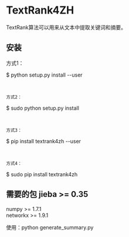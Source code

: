 ﻿# TextRank4ZH

TextRank算法可以用来从文本中提取关键词和摘要。
## 安装

方式1：

$ python setup.py install --user
```


方式2：
```
$ sudo python setup.py install
```


方式3：
```
$ pip install textrank4zh --user
```


方式4：
```
$ sudo pip install textrank4zh


## 需要的包 jieba >= 0.35  
numpy >= 1.7.1  
networkx >= 1.9.1  


使用：python generate_summary.py